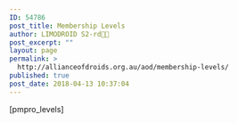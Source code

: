 ```yaml
---
ID: 54786
post_title: Membership Levels
author: LIMODROID S2-rd🔭🔬
post_excerpt: ""
layout: page
permalink: >
  http://allianceofdroids.org.au/aod/membership-levels/
published: true
post_date: 2018-04-13 10:37:04
---
```

[pmpro_levels]